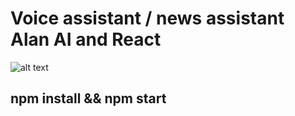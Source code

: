 # Voice assistant / news assistant Alan AI and React

![alt text](https://46ba123xc93a357lc11tqhds-wpengine.netdna-ssl.com/wp-content/uploads/2019/10/alan.jpg)

## npm install && npm start
